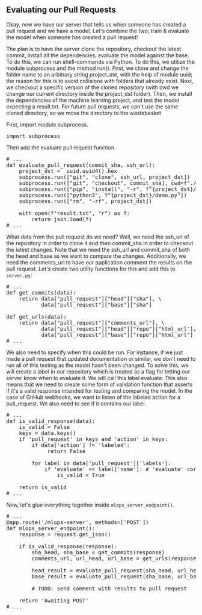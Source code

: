 ## Evaluating our Pull Requests 

Okay, now we have our server that tells us when someone has created a pull request and we have a model. Let's combine the two; train & evaluate the model when someone has created a pull request!

The plan is to have the server clone the repository, checkout the latest commit, install all the dependencies, evaluate the model against the base. To do this, we can run shell-commands via Python. To do this, we utilize the module subprocess and the method run(). First, we clone and change the folder name to an arbitrary string project_dst, with the help of module uuid; the reason for this is to avoid collisions with folders that already exist. Next, we checkout a specific version of the cloned repository (with cwd we change our current directory inside the project_dst folder). Then, we install the dependencies of the machine learning project, and test the model expecting a result.txt. For future pull requests, we can't use the same cloned directory, so we move the directory to the wastebasket ️️

First, import module subprocess.

<pre class="file" data-filename="server.py" data-target="prepend">
import subprocess 
</pre>

Then add the evaluate pull request function.
<pre class="file">
# ...
def evaluate_pull_request(commit_sha, ssh_url):
    project_dst =  uuid.uuid4().hex
    subprocess.run(["git", "clone", ssh_url, project_dst])
    subprocess.run(["git", "checkout", commit_sha], cwd=f"./{project_dst}")
    subprocess.run(["pip", "install", "-r", f"{project_dst}/requirements.txt"])
    subprocess.run(["python3", f"{project_dst}/demo.py"])
    subprocess.run(["rm", "-rf", project_dst])
    
    with open(f"result.txt", "r") as f:
        return json.load(f) 
# ...
</pre>

What data from the pull request do we need? Well, we need the ssh_url of the repository in order to clone it and then commit_sha in order to checkout the latest changes. Note that we need the ssh_url and commit_sha of both the head and base as we want to compare the changes. Additionally, we need the comments_url to have our application comment the results on the pull request. Let's create two utility functions for this and add this to `server.py`:

<pre class="file">
# ...
def get_commits(data):
    return data["pull_request"]["head"]["sha"], \
           data["pull_request"]["base"]["sha"]

def get_urls(data):
    return data["pull_request"]["comments_url"], \
           data["pull_request"]["head"]["repo"]["html_url"], \
           data["pull_request"]["base"]["repo"]["html_url"]
# ...
</pre>

We also need to specify when this could be run. For instance, if we just made a pull request that updated documentation or similar, we don't need to run all of this testing as the model hasn't been changed. To solve this, we will create a label in our repository which is treated as a flag for letting our server know when to evaluate it. We will call this label evaluate. This also means that we need to create some form of validation function that asserts if it's a valid response intended for testing and comparing the model. In the case of GitHub webhooks, we want to listen of the labeled action for a pull_request. We also need to see if it contains our label.

<pre class="file">
# ...
def is_valid_response(data):
    is_valid = False
    keys = data.keys()
    if 'pull_request' in keys and 'action' in keys:
        if data['action'] != 'labeled':
             return False 
        
        for label in data['pull_request']['labels']:
            if 'evaluate' == label['name']: # 'evaluate' corresponds to said label
                is_valid = True 

    return is_valid  
# ...
</pre>

Now, let's glue everything together inside `mlops_server_endpoint()`.

<pre class="file">
# ...
@app.route('/mlops-server', methods=['POST'])
def mlops_server_endpoint():
    response = request.get_json()

    if is_valid_response(response):
        sha_head, sha_base = get_commits(response)
        comments_url, url_head, url_base = get_urls(response)

        head_result = evaluate_pull_request(sha_head, url_head)
        base_result = evaluate_pull_request(sha_base, url_base)

        # TODO: send comment with results to pull request

    return 'Awaiting POST' 
# ...
</pre>